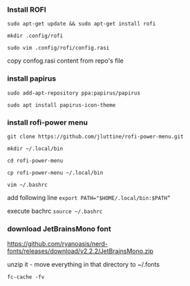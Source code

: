 ### Install ROFI

`sudo apt-get update && sudo apt-get install rofi`

`mkdir .config/rofi`

`sudo vim .config/rofi/config.rasi`

copy confog.rasi content from repo's file

### install papirus

`sudo add-apt-repository ppa:papirus/papirus`

`sudo apt install papirus-icon-theme`


### install rofi-power menu

`git clone https://github.com/jluttine/rofi-power-menu.git`

`mkdir ~/.local/bin`

`cd rofi-power-menu`

`cp rofi-power-menu ~/.local/bin`

`vim ~/.bashrc`

add following line 
`export PATH="$HOME/.local/bin:$PATH”`

execute bachrc 
`source ~/.bashrc`


### download JetBrainsMono font

https://github.com/ryanoasis/nerd-fonts/releases/download/v2.2.2/JetBrainsMono.zip

unzip it - move everything in that directory to ~/.fonts 

`fc-cache -fv`